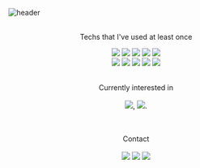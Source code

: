 ![header](https://capsule-render.vercel.app/api?type=wave&color=FCED7C&height=150&section=header&text=MINZY%20KIM&fontSize=60&fontColor=000000&animation=fadeIn)

<div align = "center">

<br />Techs that I've used at least once   
  

<img src="https://img.shields.io/badge/C-A8B9CC?style=flat-square&logo=C&logoColor=white"/>  <img src="https://img.shields.io/badge/C++-00599C?style=flat-square&logo=Cplusplus&logoColor=white"/>  <img src="https://img.shields.io/badge/Java-007396?style=flat-square&logo=Java&logoColor=white"/>  <img src="https://img.shields.io/badge/Python-3776AB?style=flat-square&logo=Python&logoColor=white"/>  <img src="https://img.shields.io/badge/Android Studio-3DDC84?style=flat-square&logo=Android&logoColor=white" />  
  <img src="https://img.shields.io/badge/Xcode-147EFB?style=flat-square&logo=Xcode&logoColor=white"/>  <img src="https://img.shields.io/badge/Firebase-FFCA28?style=flat-square&logo=Firebase&logoColor=white"/>  <img src="https://img.shields.io/badge/Git-F05032?style=flat-square&logo=Git&logoColor=white"/>  <img src="https://img.shields.io/badge/GitHub-181717?style=flat-square&logo=Github&logoColor=white"/> 
<img src="https://img.shields.io/badge/Jupyter-F37626?style=flat-square&logo=Jupyter&logoColor=white"/><br /><br />
  
  
  Currently interested in
 <br /><br /><img src="https://img.shields.io/badge/Swift-F05138?style=flat-square&logo=Swift&logoColor=white"/>, <img src="https://img.shields.io/badge/iOS-000000?style=flat-square&logo=iOS&logoColor=white"/>.<br /><br /><br />
  
  
  Contact<br /><br />
<a href="https://github.com/minzydal" target="_blank"><img src="https://img.shields.io/badge/GitHub-181717?style=flat-square&logo=GitHub&logoColor=white"/></a>
<a href="mailto:minzydal@gmail.com" target="_blank"><img src="https://img.shields.io/badge/Gmail-EA4335?style=flat-square&logo=Gmail&logoColor=white"/></a>
<a href="https://minzys-vlog.tistory.com/manage" target="_blank"><img src="https://img.shields.io/badge/Tistory-FFCB36?style=flat-square&logo=Micro.blog&logoColor=white"/></a>
</div>
